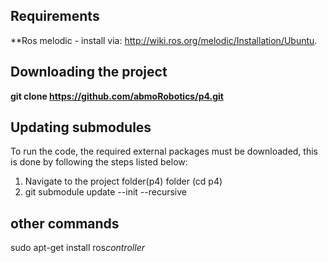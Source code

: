 ## Requirements
**Ros melodic - install via: http://wiki.ros.org/melodic/Installation/Ubuntu.
## Downloading the project
**git clone https://github.com/abmoRobotics/p4.git**
## Updating submodules
To run the code, the required external packages must be downloaded, this is done by following the steps listed below:
1. Navigate to the project folder(p4) folder (cd p4)
2. git submodule update --init --recursive



## other commands

sudo apt-get install ros*controller*
